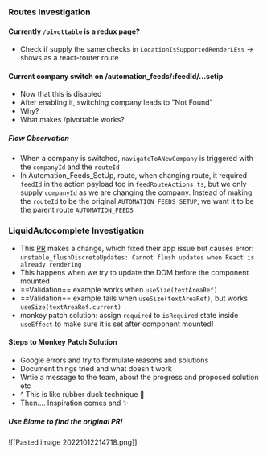 ### Routes Investigation
#### Currently `/pivottable`  is a redux page?
- Check if supply the same checks in `LocationIsSupportedRenderLEss` -> shows as a react-router route
#### Current company switch on /automation_feeds/:feedId/...setip
- Now that this is disabled
- After enabling it, switching company leads to "Not Found"
- Why?
- What makes /pivottable works?
##### Flow Observation
- When a company is switched, `navigateToANewCompany` is triggered with the `companyId` and the `routeId`
- In Automation_Feeds_SetUp, route, when changing route, it required `feedId` in the action payload too in `feedRouteActions.ts`, but we only supply `companyId` as we are changing the company. Instead of making the `routeId` to be the original `AUTOMATION_FEEDS_SETUP`, we want it to be the parent route `AUTOMATION_FEEDS`


### LiquidAutocomplete Investigation
- This [PR](https://github.com/smartlyio/smartly-ui/pull/3624) makes a change, which fixed their app issue but causes error:  `unstable_flushDiscreteUpdates: Cannot flush updates when React is already rendering` 
- This happens when we try to update the DOM before the component mounted
- ==Validation== example works when `useSize(textAreaRef)`
- ==Validation== example fails when `useSize(textAreaRef)`, but works `useSize(textAreaRef.current)`
- monkey patch solution: assign `required` to `isRequired` state inside `useEffect` to make sure it is set after component mounted!
#### Steps to Monkey Patch Solution
- Google errors and try to formulate reasons and solutions
- Document things tried and what doesn't work
- Wrtie a message to the team, about the progress and proposed solution etc
- ^ This is like rubber duck technique 🐣
- Then.... Inspiration comes and ✨
##### Use Blame to find the original PR!
![[Pasted image 20221012214718.png]]
